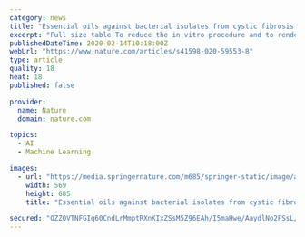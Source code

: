 ```yaml
---
category: news
title: "Essential oils against bacterial isolates from cystic fibrosis patients by means of antimicrobial and unsupervised machine learning approaches"
excerpt: "Full size table To reduce the in vitro procedure and to render the investigation as convergent as possible the following workflow was followed. Unsupervised machine learning algorithms and techniques, as implemented in python language 13, were firstly applied to pick-up a fewer number of representative strains (RS) among the panel of 40."
publishedDateTime: 2020-02-14T10:18:00Z
webUrl: "https://www.nature.com/articles/s41598-020-59553-8"
type: article
quality: 18
heat: 18
published: false

provider:
  name: Nature
  domain: nature.com

topics:
  - AI
  - Machine Learning

images:
  - url: "https://media.springernature.com/m685/springer-static/image/art%3A10.1038%2Fs41598-020-59553-8/MediaObjects/41598_2020_59553_Fig1_HTML.png"
    width: 569
    height: 685
    title: "Essential oils against bacterial isolates from cystic fibrosis patients by means of antimicrobial and unsupervised machine learning approaches"

secured: "OZZOVTNFGIq60CndLrMmptRXnKIxZSsM5Z96EAh/I5maHwe/AaydlNo2FSsL/jzps7M/114dHlu50B+Oh28nhFBw+5Se6c+cLCiqdD5qxgzDctCxA4OiuOikgHHEhw2vL/1yG00ttjH+h57i6bXj1VlMtXM3r+Hs5jceoeGzfziEAKCSewppA1CySgBRukJVkeq43VLtJAzJaMvB9VVg1XTtQEMF+qk7dhFUp7V5A7MglQuwThyRnjIFwR+XGzCX1vd9IhMR1kPpF2/pa3PUsFH4/u9ov62xodpzIDewZqQ2blLeiyAp7cjlrPzxznKt;eQ4OM6afP4rujlmHwPudUg=="
---
```


